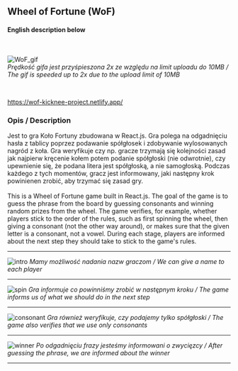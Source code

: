 ## Wheel of Fortune (WoF)
#### English description below

<br>

![WoF_gif](https://github.com/Kicknee/WoF/assets/47301333/811cfa9b-ba32-4d83-abaa-deec7b4289df)
<br>*Prędkość gifa jest przyśpieszona 2x ze względu na limit uploadu do 10MB / The gif is speeded up to 2x due to the upload limit of 10MB*

<br>

https://wof-kicknee-project.netlify.app/
### Opis / Description

Jest to gra Koło Fortuny zbudowana w React.js. Gra polega na odgadnięciu hasła z tablicy poprzez podawanie spółgłosek i zdobywanie wylosowanych nagród z koła. Gra weryfikuje czy np. gracze trzymają się kolejności zasad jak najpierw kręcenie kołem potem podanie spółgłoski (nie odwrotnie), czy upewnienie się, że podana litera jest spółgłoską, a nie samogłoską. Podczas każdego z tych momentów, gracz jest informowany, jaki następny krok powinienen zrobić, aby trzymać się zasad gry.
<br><br>
This is a Wheel of Fortune game built in React.js. The goal of the game is to guess the phrase from the board by guessing consonants and winning random prizes from the wheel. The game verifies, for example, whether players stick to the order of the rules, such as first spinning the wheel, then giving a consonant (not the other way around), or makes sure that the given letter is a consonant, not a vowel. During each stage, players are informed about the next step they should take to stick to the game's rules.

---

![intro](https://github.com/Kicknee/WoF/assets/47301333/028bd8c8-347a-417f-8518-6d22f707bd86)
*Mamy możliwość nadania nazw graczom / We can give a name to each player*

---

![spin](https://github.com/Kicknee/WoF/assets/47301333/952d88a4-69c3-4476-bc60-d93ea3df6b3e)
*Gra informuje co powinniśmy zrobić w następnym kroku / The game informs us of what we should do in the next step*

---

![consonant](https://github.com/Kicknee/WoF/assets/47301333/69a85a86-c712-4e48-8ec2-5718fd81aa74)
*Gra również weryfikuje, czy podajemy tylko spółgłoski / The game also verifies that we use only consonants*

---

![winner](https://github.com/Kicknee/WoF/assets/47301333/055c26ec-d85e-4012-8b2f-0dde8e353f5f)
*Po odgadnięciu frazy jesteśmy informowani o zwycięzcy / After guessing the phrase, we are informed about the winner*

---

